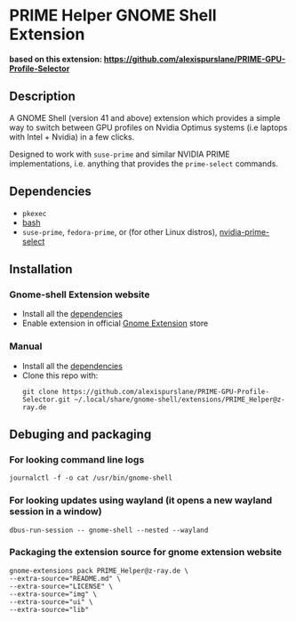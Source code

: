 # PRIME Helper GNOME Shell Extension

**based on this extension: <https://github.com/alexispurslane/PRIME-GPU-Profile-Selector>**

## Description
A GNOME Shell (version 41 and above) extension which provides a simple way to
switch between GPU profiles on Nvidia Optimus systems (i.e laptops with Intel
    + Nvidia) in a few clicks.

Designed to work with `suse-prime` and similar NVIDIA PRIME implementations, i.e. anything that provides the `prime-select` commands.

## Dependencies
- `pkexec`
- [bash](https://www.gnu.org/software/bash/)
- `suse-prime`, `fedora-prime`, or (for other Linux distros),
  [nvidia-prime-select](https://github.com/wildtruc/nvidia-prime-select)

## Installation

### Gnome-shell Extension website
- Install all the [dependencies](#Dependencies)
- Enable extension in official [Gnome Extension](https://extensions.gnome.org/extension/5937/prime-gpu-profile-selector/) store

### Manual
- Install all the [dependencies](#Dependencies)
- Clone this repo with:
  ```
  git clone https://github.com/alexispurslane/PRIME-GPU-Profile-Selector.git ~/.local/share/gnome-shell/extensions/PRIME_Helper@z-ray.de
  ```
## Debuging and packaging

### For looking command line logs
```
journalctl -f -o cat /usr/bin/gnome-shell
```

### For looking updates using wayland (it opens a new wayland session in a window)
```
dbus-run-session -- gnome-shell --nested --wayland
```

### Packaging the extension source for gnome extension website
```
gnome-extensions pack PRIME_Helper@z-ray.de \
--extra-source="README.md" \
--extra-source="LICENSE" \
--extra-source="img" \
--extra-source="ui" \
--extra-source="lib"
```
